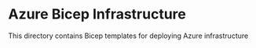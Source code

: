 # Azure Bicep Infrastructure

This directory contains Bicep templates for deploying Azure infrastructure